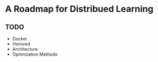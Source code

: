 # A Roadmap for Distribued Learning

## TODO
- Docker
- Horovod
- Architecture
- Optimization Methods
